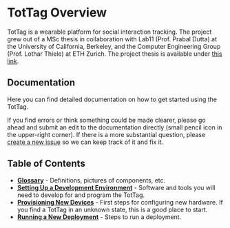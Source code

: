 TotTag Overview
===============

TotTag is a wearable platform for social interaction tracking. The project grew
out of a MSc thesis in collaboration with Lab11 (Prof. Prabal Dutta) at the
University of California, Berkeley, and the Computer Engineering Group (Prof.
Lothar Thiele) at ETH Zurich. The project thesis is available under
[this link](https://pub.tik.ee.ethz.ch/students/2018-HS/MA-2018-36.pdf).


Documentation
-------------

Here you can find detailed documentation on how to get started using the TotTag.

If you find errors or think something could be made clearer, please go ahead
and submit an edit to the documentation directly (small pencil icon in the
upper-right corner). If there is a more substantial question, please
[create a new issue](https://github.com/lab11/socitrack/issues) so we can keep
track of it and fix it.


Table of Contents
-----------------

- **[Glossary](Glossary.md)** - Definitions, pictures of components, etc.
- **[Setting Up a Development Environment](Setup.md)** - Software and tools you
  will need to develop for and program the TotTag.
- **[Provisioning New Devices](Provisioning.md)** - First steps for configuring
  new hardware. If you find a TotTag in an unknown state, this is a good place
  to start.
- **[Running a New Deployment](Deployment.md)** - Steps to run a deployment.

